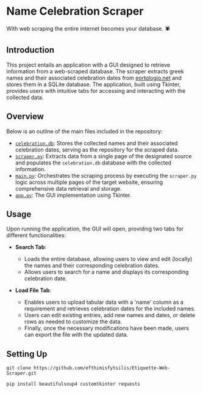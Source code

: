# Name Celebration Scraper
With web scraping the entire internet becomes your database. :spider:

## Introduction
This project entails an application with a GUI designed to retrieve information from a web-scraped database. The scraper extracts greek names and their associated celebration dates from [eortologio.net](https://www.eortologio.net/) and stores them in a SQLite database. The application, built using Tkinter, provides users with intuitive tabs for accessing and interacting with the collected data.

## Overview
Below is an outline of the main files included in the repository:
- [`celebration.db`](celebration.db): Stores the collected names and their associated celebration dates, serving as the repository for the scraped data. 
- [`scraper.py`](scraper.py): Extracts data from a single page of the designated source and populates the `celebration.db` database with the collected information.
- [`main.py`](main.py): Orchestrates the scraping process by executing the `scraper.py` logic across multiple pages of the target website, ensuring comprehensive data retrieval and storage.
- [`app.py`](app.py): The GUI implementation using Tkinter.

## Usage
Upon running the application, the GUI will open, providing two tabs for different functionalities:

- **Search Tab**: 
    - Loads the entire database, allowing users to view and edit (locally) the names and their corresponding celebration dates.
    - Allows users to search for a name and displays its corresponding celebration date.

- **Load File Tab**:
    - Enables users to upload tabular data with a 'name' column as a requirement and retrieves celebration dates for the included names.
    - Users can edit existing entries, add new names and dates, or delete rows as needed to customize the data.
    - Finally, once the necessary modifications have been made, users can export the file with the updated data.

## Setting Up
```
git clone https://github.com/efthimisfytsilis/Etiquette-Web-Scraper.git
```
```
pip install beautifulsoup4 customtkinter requests
```